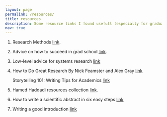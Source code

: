 ```yaml
---
layout: page
permalink: /resources/
title: resources
description: Some resource links I found usefull (especially for graduate students).
nav: true
---
```


1. Research Methods [link](https://people.irisa.fr/Martin.Quinson/Research/Students/Methodo/
).

2. Advice on how to succeed in grad school [link](https://www.youtube.com/watch?v=0lpwwOkSR-w&t=2s
).

3. Low-level advice for systems research [link](https://lalith.in/2020/09/27/Low-Level-Advice-For-Systems-Research/)


4. How to Do Great Research By Nick Feamster and Alex Gray [link](https://greatresearch.org/)

    Storytelling 101: Writing Tips for Academics [link](https://greatresearch.org/2013/10/11/storytelling-101-writing-tips-for-academics/)


5. Hamed Haddadi resources collection [link](https://haddadi.github.io/resources/).


6. How to write a scientific abstract in six easy steps [link](https://www.easterbrook.ca/steve/2010/01/how-to-write-a-scientific-abstract-in-six-easy-steps/)

7. Writing a good introduction [link](https://www.cs.columbia.edu/~hgs/etc/intro-style.html)
